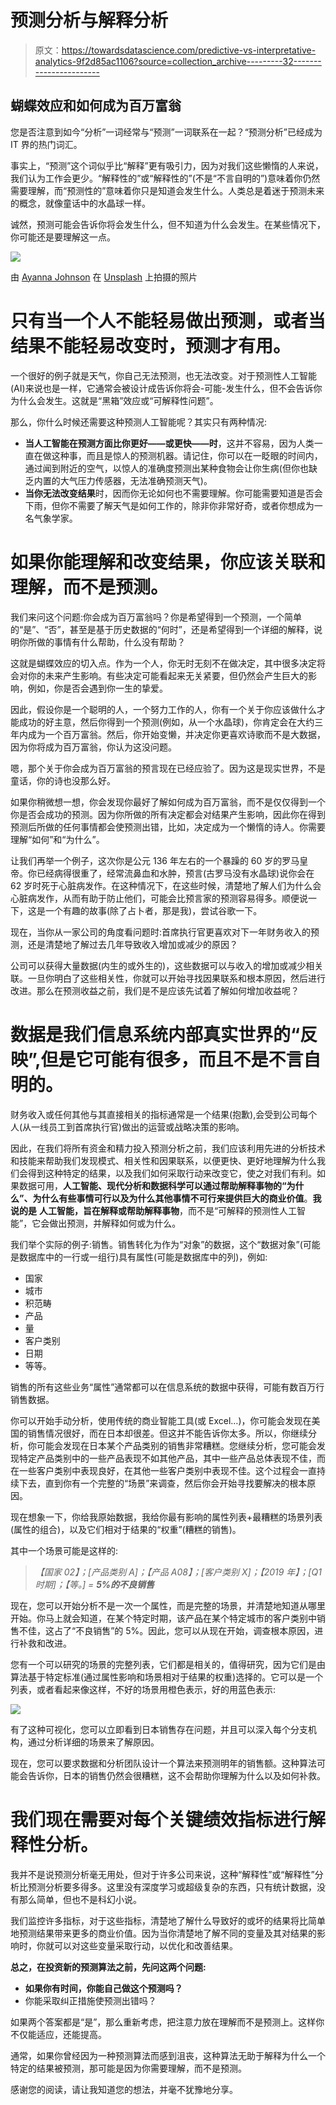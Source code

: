 # 预测分析与解释分析

> 原文：<https://towardsdatascience.com/predictive-vs-interpretative-analytics-9f2d85ac1106?source=collection_archive---------32----------------------->

## 蝴蝶效应和如何成为百万富翁

您是否注意到如今“分析”一词经常与“预测”一词联系在一起？“预测分析”已经成为 IT 界的热门词汇。

事实上，“预测”这个词似乎比“解释”更有吸引力，因为对我们这些懒惰的人来说，我们认为工作会更少。“解释性的”或“解释性的”(不是“不言自明的”)意味着你仍然需要理解，而“预测性的”意味着你只是知道会发生什么。人类总是着迷于预测未来的概念，就像童话中的水晶球一样。

诚然，预测可能会告诉你将会发生什么，但不知道为什么会发生。在某些情况下，你可能还是要理解这一点。

![](img/00079b80a384adc4aa397d6cbc9dbaeb.png)

由 [Ayanna Johnson](https://unsplash.com/@bigjumper429?utm_source=unsplash&utm_medium=referral&utm_content=creditCopyText) 在 [Unsplash](https://unsplash.com/s/photos/glass-ball?utm_source=unsplash&utm_medium=referral&utm_content=creditCopyText) 上拍摄的照片

# 只有当一个人不能轻易做出预测，或者当结果不能轻易改变时，预测才有用。

一个很好的例子就是天气，你自己无法预测，也无法改变。对于预测性人工智能(AI)来说也是一样，它通常会被设计成告诉你将会-可能-发生什么，但不会告诉你为什么会发生。这就是“黑箱”效应或“可解释性问题”。

那么，你什么时候还需要这种预测人工智能呢？其实只有两种情况:

*   **当人工智能在预测方面比你更好——或更快——时**，这并不容易，因为人类一直在做这种事，而且是惊人的预测机器。请记住，你可以在一眨眼的时间内，通过闻到附近的空气，以惊人的准确度预测出某种食物会让你生病(但你也缺乏内置的大气压力传感器，无法准确预测天气)。
*   **当你无法改变结果**时，因而你无论如何也不需要理解。你可能需要知道是否会下雨，但你不需要了解天气是如何工作的，除非你非常好奇，或者你想成为一名气象学家。

# 如果你能理解和改变结果，你应该关联和理解，而不是预测。

我们来问这个问题:你会成为百万富翁吗？你是希望得到一个预测，一个简单的“是”、“否”，甚至是基于历史数据的“何时”，还是希望得到一个详细的解释，说明你所做的事情有什么帮助，什么没有帮助？

这就是蝴蝶效应的切入点。作为一个人，你无时无刻不在做决定，其中很多决定将会对你的未来产生影响。有些决定可能看起来无关紧要，但仍然会产生巨大的影响，例如，你是否会遇到你一生的挚爱。

因此，假设你是一个聪明的人，一个努力工作的人，你有一个关于你应该做什么才能成功的好主意，然后你得到一个预测(例如，从一个水晶球)，你肯定会在大约三年内成为一个百万富翁。然后，你开始变懒，并决定你更喜欢诗歌而不是大数据，因为你将成为百万富翁，你认为这没问题。

嗯，那个关于你会成为百万富翁的预言现在已经应验了。因为这是现实世界，不是童话，你的诗也没那么好。

如果你稍微想一想，你会发现你最好了解如何成为百万富翁，而不是仅仅得到一个你是否会成功的预测。因为你所做的所有决定都会对结果产生影响，因此你在得到预测后所做的任何事情都会使预测出错，比如，决定成为一个懒惰的诗人。你需要理解“如何”和“为什么”。

让我们再举一个例子，这次你是公元 136 年左右的一个暴躁的 60 岁的罗马皇帝。你已经病得很重了，经常流鼻血和水肿，预言(古罗马没有水晶球)说你会在 62 岁时死于心脏病发作。在这种情况下，在这些时候，清楚地了解人们为什么会心脏病发作，从而有助于防止他们，可能会比预言家的预测容易得多。顺便说一下，这是一个有趣的故事(除了占卜者，那是我)，尝试谷歌一下。

现在，当你从一家公司的角度看问题时:首席执行官更喜欢对下一年财务收入的预测，还是清楚地了解过去几年导致收入增加或减少的原因？

公司可以获得大量数据(内生的或外生的)，这些数据可以与收入的增加或减少相关联。一旦你明白了这些相关性，你就可以开始寻找因果联系和根本原因，然后进行改进。那么在预测收益之前，我们是不是应该先试着了解如何增加收益呢？

# 数据是我们信息系统内部真实世界的“反映”,但是它可能有很多，而且不是不言自明的。

财务收入或任何其他与其直接相关的指标通常是一个结果(抱歉),会受到公司每个人(从一线员工到首席执行官)做出的运营或战略决策的影响。

因此，在我们将所有资金和精力投入预测分析之前，我们应该利用先进的分析技术和技能来帮助我们发现模式、相关性和因果联系，以便更快、更好地理解为什么我们会得到这种特定的结果，以及我们如何采取行动来改变它，使之对我们有利。如果数据可用，**人工智能、现代分析和数据科学可以通过帮助解释事物的“为什么”、为什么有些事情可行以及为什么其他事情不可行来提供巨大的商业价值**。**我说的是** **人工智能，旨在解释或帮助解释事物**，而不是“可解释的预测性人工智能”，它会做出预测，并解释如何或为什么。

我们举个实际的例子:销售。销售转化为作为“对象”的数据，这个“数据对象”(可能是数据库中的一行或一组行)具有属性(可能是数据库中的列)，例如:

*   国家
*   城市
*   积范畴
*   产品
*   量
*   客户类别
*   日期
*   等等。

销售的所有这些业务“属性”通常都可以在信息系统的数据中获得，可能有数百万行销售数据。

你可以开始手动分析，使用传统的商业智能工具(或 Excel…)，你可能会发现在美国的销售情况很好，而在日本却很差。但这并不能告诉你太多。所以，你继续分析，你可能会发现在日本某个产品类别的销售非常糟糕。您继续分析，您可能会发现特定产品类别中的一些产品表现不如其他产品，其中一些产品总体表现不佳，而在一些客户类别中表现良好，在其他一些客户类别中表现不佳。这个过程会一直持续下去，直到你有一个完整的“场景”来调查，然后你会开始寻找要解决的根本原因。

现在想象一下，你给我原始数据，我给你最有影响的属性列表+最糟糕的场景列表(属性的组合)，以及它们相对于结果的“权重”(糟糕的销售)。

其中一个场景可能是这样的:

> *【国家 02】；[产品类别 A]；【产品 A08】；[客户类别 X]；【2019 年】；[Q1 时期]；【等。] =* ***5%的不良销售***

现在，您可以开始分析不是一次一个属性，而是完整的场景，并清楚地知道从哪里开始。你马上就会知道，在某个特定时期，该产品在某个特定城市的客户类别中销售不佳，这占了“不良销售”的 5%。因此，您可以从现在开始，调查根本原因，进行补救和改进。

您有一个可以研究的场景的完整列表，它们都是相关的，值得研究，因为它们是由算法基于特定标准(通过属性影响和场景相对于结果的权重)选择的。它可以是一个列表，或者看起来像这样，不好的场景用橙色表示，好的用蓝色表示:

![](img/067a46f425a10a584a301545f0f86b60.png)

有了这种可视化，您可以立即看到日本销售存在问题，并且可以深入每个分支机构，通过分析详细的场景来了解原因。

现在，您可以要求数据和分析团队设计一个算法来预测明年的销售额。这种算法可能会告诉你，日本的销售仍然会很糟糕，这不会帮助你理解为什么以及如何补救。

# 我们现在需要对每个关键绩效指标进行解释性分析。

我并不是说预测分析毫无用处，但对于许多公司来说，这种“解释性”或“解释性”分析比预测分析要多得多。这里没有深度学习或超级复杂的东西，只有统计数据，没有那么简单，但也不是科幻小说。

我们监控许多指标，对于这些指标，清楚地了解什么导致好的或坏的结果将比简单地预测结果带来更多的商业价值。因为当你清楚地了解不同的变量及其对结果的影响时，你就可以对这些变量采取行动，以优化和改善结果。

**总之，在投资新的预测算法之前，先问这两个问题:**

*   **如果你有时间，你能自己做这个预测吗？**
*   你能采取纠正措施使预测出错吗？

如果两个答案都是“是”，那么重新考虑，把注意力放在理解而不是预测上。这样你不仅能适应，还能提高。

通常，如果你曾经因为一种预测算法而感到沮丧，这种算法无助于解释为什么一个特定的结果被预测，那可能是因为你需要理解，而不是预测。

感谢您的阅读，请让我知道您的想法，并毫不犹豫地分享。